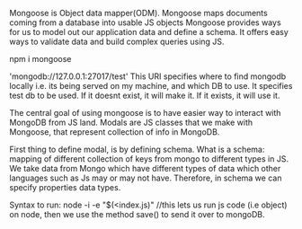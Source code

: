 Mongoose is Object data mapper(ODM).
Mongoose maps documents coming from a database into usable JS objects
Mongoose provides ways for us to model out our application data and define a schema. It offers easy ways to validate data and build complex queries using JS. 

npm i mongoose

'mongodb://127.0.0.1:27017/test' 
This URI specifies where to find mongodb locally i.e. its being served on my machine, and which DB to use. It specifies test db to be used. If it doesnt exist, it will make it. If it exists, it will use it.

The central goal of using mongoose is to have easier way to interact with MongoDB from JS land.
Modals are JS classes that we make with Mongoose, that represent collection of info in MongoDB.

First thing to define modal, is by defining schema.
What is a schema: mapping of different collection of keys from mongo to different types in JS. We take data from Mongo which have different types of data which other languages such as Js may or may not have. Therefore, in schema we can specify properties data types.

Syntax to run:
node -i -e "$(<index.js)" //this lets us run js code (i.e object) on node, then we use the method save() to send it over to mongoDB.